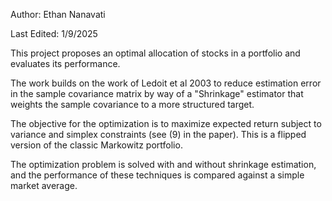 Author: Ethan Nanavati

Last Edited: 1/9/2025

This project proposes an optimal allocation of stocks in a portfolio and evaluates its performance. 

The work builds on the work of Ledoit et al 2003 to reduce estimation error in the sample covariance matrix by way of a "Shrinkage" estimator that weights the sample covariance to a more structured target.

The objective for the optimization is to maximize expected return subject to variance and simplex constraints (see (9) in the paper). This is a flipped version of the classic Markowitz portfolio.

The optimization problem is solved with and without shrinkage estimation, and the performance of these techniques is compared against a simple market average.
